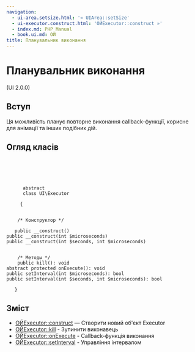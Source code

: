 ```yaml
---
navigation:
  - ui-area.setsize.html: '« UIArea::setSize'
  - ui-executor.construct.html: 'ОЙExecutor::construct »'
  - index.md: PHP Manual
  - book.ui.md: ОЙ
title: Планувальник виконання
---
```

# Планувальник виконання

(UI 2.0.0)

## Вступ

Ця можливість планує повторне виконання callback-функції, корисне для анімації та інших подібних дій.

## Огляд класів

```classsynopsis



    
     
      abstract
      class UI\Executor
     
     {


    /* Конструктор */
    
   public __construct()
public __construct(int $microseconds)
public __construct(int $seconds, int $microseconds)


    /* Методы */
    public kill(): void
abstract protected onExecute(): void
public setInterval(int $microseconds): bool
public setInterval(int $seconds, int $microseconds): bool

   }
```

## Зміст

-   [ОЙExecutor::construct](ui-executor.construct.html) — Створити новий об'єкт Executor
-   [ОЙExecutor::kill](ui-executor.kill.html) - Зупинити виконавець
-   [ОЙExecutor::onExecute](ui-executor.onexecute.html) - Callback-функція виконання
-   [ОЙExecutor::setInterval](ui-executor.setinterval.html) - Управління інтервалом
